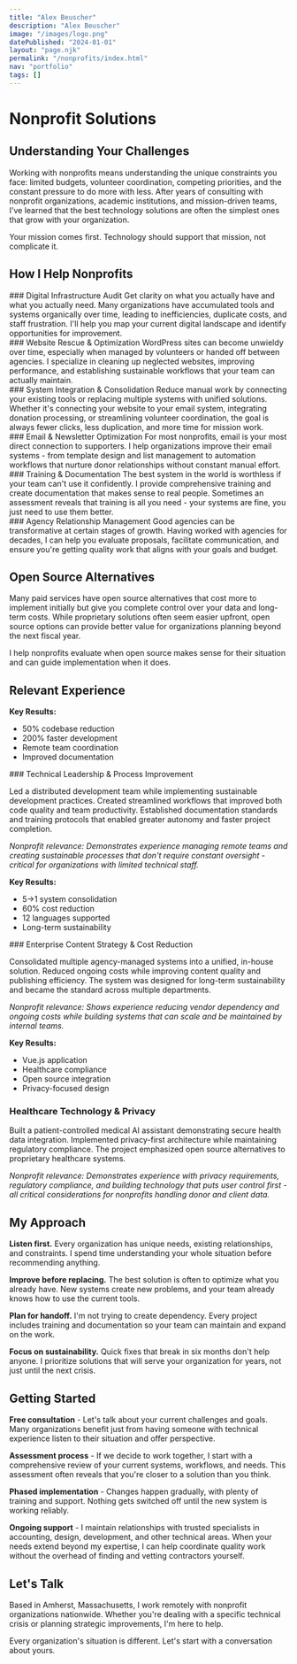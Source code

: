 ```yaml
---
title: "Alex Beuscher"
description: "Alex Beuscher"
image: "/images/logo.png"
datePublished: "2024-01-01"
layout: "page.njk"
permalink: "/nonprofits/index.html"
nav: "portfolio"
tags: []
---
```


# Nonprofit Solutions

<div class="nonprofit-understanding">

## Understanding Your Challenges

Working with nonprofits means understanding the unique constraints you face: limited budgets, volunteer coordination, competing priorities, and the constant pressure to do more with less. After years of consulting with nonprofit organizations, academic institutions, and mission-driven teams, I've learned that the best technology solutions are often the simplest ones that grow with your organization.

Your mission comes first. Technology should support that mission, not complicate it.

</div>

<div class="services-overview">

## How I Help Nonprofits

<div class="service-item">
### Digital Infrastructure Audit
Get clarity on what you actually have and what you actually need. Many organizations have accumulated tools and systems organically over time, leading to inefficiencies, duplicate costs, and staff frustration. I'll help you map your current digital landscape and identify opportunities for improvement.
</div>

<div class="service-item">
### Website Rescue & Optimization
WordPress sites can become unwieldy over time, especially when managed by volunteers or handed off between agencies. I specialize in cleaning up neglected websites, improving performance, and establishing sustainable workflows that your team can actually maintain.
</div>

<div class="service-item">
### System Integration & Consolidation
Reduce manual work by connecting your existing tools or replacing multiple systems with unified solutions. Whether it's connecting your website to your email system, integrating donation processing, or streamlining volunteer coordination, the goal is always fewer clicks, less duplication, and more time for mission work.
</div>

<div class="service-item">
### Email & Newsletter Optimization
For most nonprofits, email is your most direct connection to supporters. I help organizations improve their email systems - from template design and list management to automation workflows that nurture donor relationships without constant manual effort.
</div>

<div class="service-item">
### Training & Documentation
The best system in the world is worthless if your team can't use it confidently. I provide comprehensive training and create documentation that makes sense to real people. Sometimes an assessment reveals that training is all you need - your systems are fine, you just need to use them better.
</div>

<div class="service-item">
### Agency Relationship Management
Good agencies can be transformative at certain stages of growth. Having worked with agencies for decades, I can help you evaluate proposals, facilitate communication, and ensure you're getting quality work that aligns with your goals and budget.
</div>

</div>

<div class="open-source-focus">

## Open Source Alternatives

Many paid services have open source alternatives that cost more to implement initially but give you complete control over your data and long-term costs. While proprietary solutions often seem easier upfront, open source options can provide better value for organizations planning beyond the next fiscal year.

I help nonprofits evaluate when open source makes sense for their situation and can guide implementation when it does.

</div>

<div class="case-studies-nonprofit">

## Relevant Experience

<div class="case-study">
<div class="case-metrics">

**Key Results:**

- 50% codebase reduction
- 200% faster development
- Remote team coordination
- Improved documentation

</div>
<div class="case-content">
### Technical Leadership & Process Improvement

Led a distributed development team while implementing sustainable development practices. Created streamlined workflows that improved both code quality and team productivity. Established documentation standards and training protocols that enabled greater autonomy and faster project completion.

_Nonprofit relevance: Demonstrates experience managing remote teams and creating sustainable processes that don't require constant oversight - critical for organizations with limited technical staff._

</div>
</div>

<div class="case-study">
<div class="case-metrics">

**Key Results:**

- 5→1 system consolidation
- 60% cost reduction
- 12 languages supported
- Long-term sustainability

</div>
<div class="case-content">
### Enterprise Content Strategy & Cost Reduction

Consolidated multiple agency-managed systems into a unified, in-house solution. Reduced ongoing costs while improving content quality and publishing efficiency. The system was designed for long-term sustainability and became the standard across multiple departments.

_Nonprofit relevance: Shows experience reducing vendor dependency and ongoing costs while building systems that can scale and be maintained by internal teams._

</div>
</div>

<div class="case-study">
<div class="case-metrics">

**Key Results:**

- Vue.js application
- Healthcare compliance
- Open source integration
- Privacy-focused design

</div>
<div class="case-content">

### Healthcare Technology & Privacy

Built a patient-controlled medical AI assistant demonstrating secure health data integration. Implemented privacy-first architecture while maintaining regulatory compliance. The project emphasized open source alternatives to proprietary healthcare systems.

_Nonprofit relevance: Demonstrates experience with privacy requirements, regulatory compliance, and building technology that puts user control first - all critical considerations for nonprofits handling donor and client data._

</div>
</div>

</div>

<div class="approach-philosophy">

## My Approach

**Listen first.** Every organization has unique needs, existing relationships, and constraints. I spend time understanding your whole situation before recommending anything.

**Improve before replacing.** The best solution is often to optimize what you already have. New systems create new problems, and your team already knows how to use the current tools.

**Plan for handoff.** I'm not trying to create dependency. Every project includes training and documentation so your team can maintain and expand on the work.

**Focus on sustainability.** Quick fixes that break in six months don't help anyone. I prioritize solutions that will serve your organization for years, not just until the next crisis.

</div>

<div class="getting-started">

## Getting Started

**Free consultation** - Let's talk about your current challenges and goals. Many organizations benefit just from having someone with technical experience listen to their situation and offer perspective.

**Assessment process** - If we decide to work together, I start with a comprehensive review of your current systems, workflows, and needs. This assessment often reveals that you're closer to a solution than you think.

**Phased implementation** - Changes happen gradually, with plenty of training and support. Nothing gets switched off until the new system is working reliably.

**Ongoing support** - I maintain relationships with trusted specialists in accounting, design, development, and other technical areas. When your needs extend beyond my expertise, I can help coordinate quality work without the overhead of finding and vetting contractors yourself.

</div>

<div class="contact-section">

## Let's Talk

Based in Amherst, Massachusetts, I work remotely with nonprofit organizations nationwide. Whether you're dealing with a specific technical crisis or planning strategic improvements, I'm here to help.

Every organization's situation is different. Let's start with a conversation about yours.

</div>
